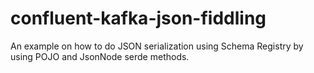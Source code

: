 # confluent-kafka-json-fiddling
An example on how to do JSON serialization using Schema Registry by using POJO and JsonNode serde methods.
